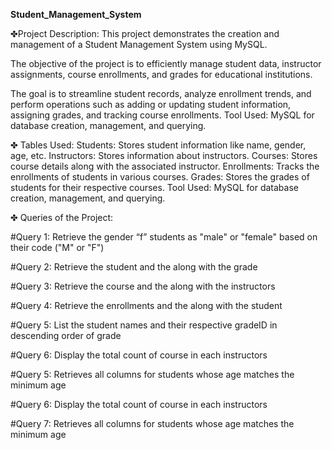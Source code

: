 **Student_Management_System**

✤Project Description: This project demonstrates the creation and management of a Student Management System using MySQL.

The objective of the project is to efficiently manage student data, instructor assignments, course enrollments, and grades for educational institutions.

The goal is to streamline student records, analyze enrollment trends, and perform operations such as adding or updating student information, assigning grades, and tracking course enrollments.
Tool Used: MySQL for database creation, management, and querying.

✤ Tables Used: Students: Stores student information like name, gender, age, etc. Instructors: Stores information about instructors. Courses: Stores course details along with the associated instructor. Enrollments: Tracks the enrollments of students in various courses. Grades: Stores the grades of students for their respective courses.
Tool Used: MySQL for database creation, management, and querying.

✤ Queries of the Project:

#Query 1: Retrieve the gender “f” students as "male" or "female" based on their code ("M" or "F")

#Query 2: Retrieve the student and the along with the grade

#Query 3: Retrieve the course and the along with the instructors

#Query 4: Retrieve the enrollments and the along with the student

#Query 5: List the student names and their respective gradeID in descending order of grade

#Query 6: Display the total count of course in each instructors

#Query 5: Retrieves all columns for students whose age matches the minimum age

#Query 6: Display the total count of course in each instructors

#Query 7: Retrieves all columns for students whose age matches the minimum age



